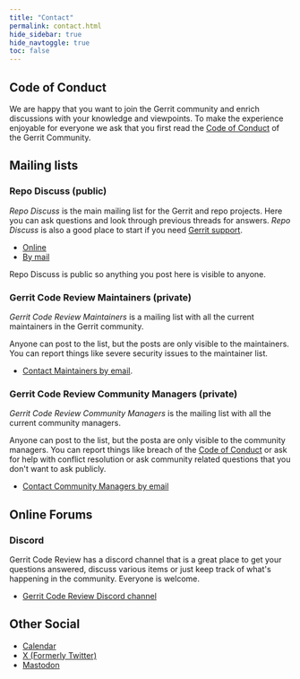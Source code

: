 ```yaml
---
title: "Contact"
permalink: contact.html
hide_sidebar: true
hide_navtoggle: true
toc: false
---
```


## Code of Conduct

We are happy that you want to join the Gerrit community and enrich discussions
with your knowledge and viewpoints. To make the experience enjoyable for
everyone we ask that you first read the [Code of Conduct](codeofconduct.html)
of the Gerrit Community.

## Mailing lists

### Repo Discuss (public)

*Repo Discuss* is the main mailing list for the Gerrit and repo projects. Here
you can ask questions and look through previous threads for answers.
*Repo Discuss* is also a good place to start if you need
[Gerrit support](support.html#general-support).

* [Online](https://groups.google.com/g/repo-discuss)
* [By mail](mailto:repo-discuss@googlegroups.com)

Repo Discuss is public so anything you post here is visible to anyone.

### Gerrit Code Review Maintainers (private)

*Gerrit Code Review Maintainers* is a mailing list with all the current
maintainers in the Gerrit community.

Anyone can post to the list, but the posts are only visible to the maintainers.
You can report things like severe security issues to the maintainer list.

* [Contact Maintainers by email](mailto:gerritcodereview-maintainers@googlegroups.com).

### Gerrit Code Review Community Managers (private)

*Gerrit Code Review Community Managers* is the mailing list with all the current
community managers.

Anyone can post to the list, but the posta are only visible to the community
managers.
You can report things like breach of the [Code of Conduct](codeofconduct.html)
or ask for help with conflict resolution or ask community related questions that
you don't want to ask publicly.

* [Contact Community Managers by email](mailto:gerritcodereview-community-managers@googlegroups.com)

## Online Forums

### Discord

Gerrit Code Review has a discord channel that is a great place to get your questions
answered, discuss various items or just keep track of what's happening in the
community. Everyone is welcome.

* [Gerrit Code Review Discord channel](https://discord.com/channels/775374026587373568/775374026587373571)

## Other Social

* [Calendar](https://calendar.google.com/calendar?cid=Z29vZ2xlLmNvbV91YmIxcGxhNmlqNzg1b3FianI2MWg0dmRpc0Bncm91cC5jYWxlbmRhci5nb29nbGUuY29t)
* [X (Formerly Twitter)](https://twitter.com/gerritreview)
* [Mastodon](https://mastodon.social/@gerritreview)
